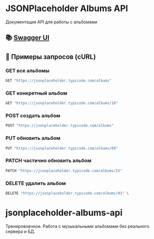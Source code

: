 # JSONPlaceholder Albums API

Документация API для работы с альбомами

## 📚 [Swagger UI](https://petstore.swagger.io/?url=https://raw.githubusercontent.com/Yulia9401/jsonplaceholder-albums-api/main/api.yaml)

## 🚀 Примеры запросов (cURL)

### GET все альбомы
```bash
GET "https://jsonplaceholder.typicode.com/albums" 
```

### GET конкретный альбом  
```bash
GET "https://jsonplaceholder.typicode.com/albums/10" 
```

### POST создать альбом
```bash
POST "https://jsonplaceholder.typicode.com/albums" 
```

### PUT обновить альбом
```bash
PUT "https://jsonplaceholder.typicode.com/albums/89" 
```

### PATCH частично обновить альбом
```bash
PATCH "https://jsonplaceholder.typicode.com/albums/15"
```

### DELETE удалить альбом
```bash
DELETE "https://jsonplaceholder.typicode.com/albums/91" \
```

# jsonplaceholder-albums-api
Тренирововчное. Работа с музыкальными альбомами без реального сервера и БД. 
